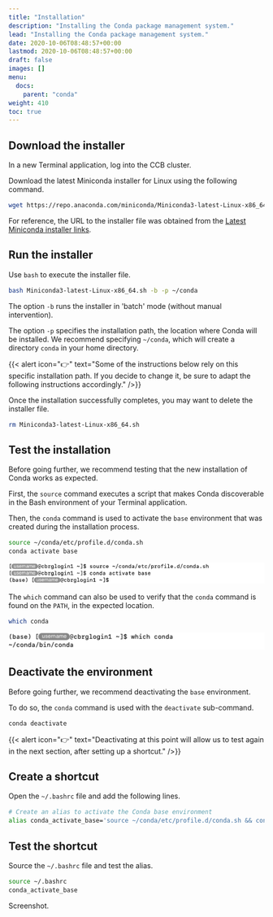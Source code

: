 ```yaml
---
title: "Installation"
description: "Installing the Conda package management system."
lead: "Installing the Conda package management system."
date: 2020-10-06T08:48:57+00:00
lastmod: 2020-10-06T08:48:57+00:00
draft: false
images: []
menu:
  docs:
    parent: "conda"
weight: 410
toc: true
---
```


## Download the installer

In a new Terminal application, log into the CCB cluster.

Download the latest Miniconda installer for Linux using the following command.

```bash
wget https://repo.anaconda.com/miniconda/Miniconda3-latest-Linux-x86_64.sh
```

For reference, the URL to the installer file was obtained from the
[Latest Miniconda installer links][miniconda-installers-latest].

## Run the installer

Use `bash` to execute the installer file.

```bash
bash Miniconda3-latest-Linux-x86_64.sh -b -p ~/conda
```

The option `-b` runs the installer in 'batch' mode (without manual intervention).

The option `-p` specifies the installation path, the location where Conda will
be installed.
We recommend specifying `~/conda`, which will create a directory `conda` in your
home directory.

{{< alert icon="👉" text="Some of the instructions below rely on this specific installation path. If you decide to change it, be sure to adapt the following instructions accordingly." />}}

Once the installation successfully completes, you may want to delete the installer
file.

```bash
rm Miniconda3-latest-Linux-x86_64.sh
```

## Test the installation

Before going further, we recommend testing that the new installation of Conda works
as expected.

First, the `source` command executes a script that makes Conda discoverable in the
Bash environment of your Terminal application.

Then, the `conda` command is used to activate the `base` environment that was
created during the installation process.

```bash
source ~/conda/etc/profile.d/conda.sh
conda activate base
```

![Screenshot](test-interactively.png)

The `which` command can also be used to verify that the `conda` command
is found on the `PATH`, in the expected location.

```bash
which conda
```

![Screenshot](conda-which.png)

## Deactivate the environment

Before going further, we recommend deactivating the `base` environment.

To do so, the `conda` command is used with the `deactivate` sub-command.

```bash
conda deactivate
```

<!-- ![](test-interactively.png) -->

{{< alert icon="👉" text="Deactivating at this point will allow us to test again in the next section, after setting up a shortcut." />}}

## Create a shortcut

Open the `~/.bashrc` file and add the following lines.

```bash
# Create an alias to activate the Conda base environment
alias conda_activate_base='source ~/conda/etc/profile.d/conda.sh && conda activate base'
```

## Test the shortcut

Source the `~/.bashrc` file and test the alias.

```bash
source ~/.bashrc
conda_activate_base
```

Screenshot.

<!-- Link definitions -->

[miniconda-installers-latest]: https://docs.conda.io/en/latest/miniconda.html#latest-miniconda-installer-links

